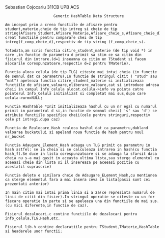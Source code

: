Sebastian Cojocariu 311CB UPB ACS	

				          Generic HashTable Data Structure

	Am inceput prin a creea functiile de afisare pentru student,materie,cheie de tip intreg si cheie de tip string(Afisare_Student,Afisare_Materie,Afisare_cheie_s,Afisare_cheie_d).Apoi,am creat functiile pentru comparare chei de tip intreg(f_comp_cheie_d),respectiv de tip string (f_comp_cheie_s).
  
	Totodata,am scris functia citire_student_materie (de tip void *) in care ,in functie de parametru d primit sa stim ce sa citim din fisierul din intrare.(d=1 inseamna ca citim un TStudent si facem alocarile corespunzatoare,respectiv d=2 pentru TMaterie).
	
	Functia aloca_celula (de tip TLG) citeste mai intai cheia (in functie de semnul dat ca parametru).In functie de stringul citit ( "stud" sau "mat") apeleaza functia citire_student_materie si initializeaza functiile de afisare_valoare,eliberare_valoare,cat si introduce adresa cheii in campul Info_celula alocat.celula->info va pointa catre pointerul Info_Celula initializat si completat mai sus,dupa care celula->urm=NULL;
  
	Functia HashTable *Init initializeaza hashul cu un nr egal cu numarul primit in parametrul d si,in functie de semnul cheii( 's' sau 'd') se atribuie functiile specifice cheii(cele pentru stringuri,respectiv cele pt intregi,dupa caz)
	
	Functia de Realocare_Hash realoca hashul dat ca parametru,dubland valoarae bucketului si apeland noua functie de hash pentru noul nr_bucket
	
	Functia Adaugare_Element_Hash adauga un TLG primit ca parametru in hash astfel: se ia cheia si se calculeaza intrarea in hash(cu functia hash_f).Se duce in lista corespunzatoare si se adauga la sfarsit daca cheia nu s-a mai gasit in aceasta ultima lista,sau sterge elementul cu aceeasi cheie din lista si il insereaza pe aceeasi pozitie cu acesta(il suprascrie)

	Functia delete e similara cheie de Adaugare_ELement_Hash,cu mentiunea ca sterge elementul fara a mai insera ceva in lista(pasii sunt cei prezentati anterior)

	In main citim mai intai prima linia si a 2a(ce reprezinta numarul de linii de citit din fisier).In stringul operatie se citeste cu un for fiecare operatie in parte si se apeleaza una din functiile de mai sus.(cu mici diferente,in functie de caz).

	Fisierul dezalocari.c contine functiile de dezalocari pentru info_celula,TLG,Hash,etc.
    
	Fisierul lib.h contine declaratiile pentru TStudent,TMaterie,HashTable si headerele unor functii;


